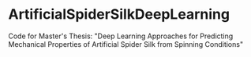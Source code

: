 # ArtificialSpiderSilkDeepLearning
Code for Master's Thesis: "Deep Learning Approaches for Predicting Mechanical Properties of Artificial Spider Silk from Spinning Conditions"

